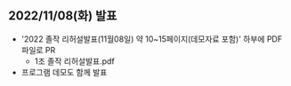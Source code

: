## 2022/11/08(화) 발표 
- '2022 졸작 리허설발표(11월08일) 약 10~15페이지(데모자료 포함)' 하부에 PDF 파일로 PR
  - 1조 졸작 리허설발표.pdf
- 프로그램 데모도 함께 발표
